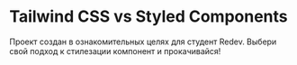 # Tailwind CSS vs Styled Components 

Проект создан в ознакомительных целях для студент Redev. Выбери свой подход к стилезации компонент и прокачивайся!

